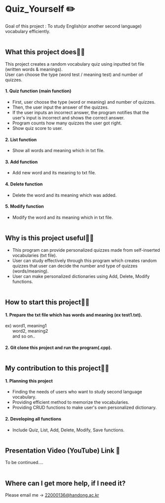 # Quiz_Yourself ✏️
Goal of this project : To study English(or another second language) vocabulary efficiently.</br></br>
 
## What this project does✋🏻
This project creates a random vocabulary quiz using inputted txt file (written words & meanings). </br>
User can choose the type (word test / meaning test) and number of quizzes. </br>
 
#### 1. Quiz function (main function)
- First, user choose the type (word or meaning) and number of quizzes.
- Then, the user input the answer of the quizzes.
- If the user inputs an incorrect answer, the program notifies that the user's input is incorrect and shows the correct answer.
- Program counts how many quizzes the user got right. 
- Show quiz score to user.
#### 2. List function
- Show all words and meaning which in txt file.
#### 3. Add function
- Add new word and its meaning to txt file.
#### 4. Delete function
- Delete the word and its meaning which was added.
#### 5. Modify function
- Modify the word and its meaning which in txt file. </br></br>
 
## Why is this project useful✋🏻
- This program can provide personalized quizzes made from self-inserted vocabularies (txt file).
- User can study effectively through this program which creates random quizzes that user can decide the number and type of quizzes (words/meaning).
- User can make personalized dictionaries using Add, Delete, Modify functions. <br/></br>

## How to start this project✋🏻
#### 1. Prepare the txt file which has words and meaning (ex test1.txt). 
 ex) word1, meaning1 <br/>
 &nbsp;&nbsp;&nbsp;&nbsp;&nbsp; word2, meaning2 <br/>
 &nbsp;&nbsp;&nbsp;&nbsp;&nbsp; and so on..  <br/>
 
#### 2. Git clone this project and run the program(.cpp).</br></br>

## My contribution to this project✋🏻
#### 1. Planning this project </br>
  - Finding the needs of users who want to study second language vocabulary. </br>
  - Providing efficient method to memorize the vocabularies. </br>
  - Providing CRUD functions to make user's own personalized dictionary.
#### 2. Developing all functions </br>
  - Include Quiz, List, Add, Delete, Modify, Save functions. </br></br>

## Presentation Video (YouTube) Link 🎥
To be continued....
</br></br>
## Where can I get more help, if I need it?
Please email me -> <a>22000136@handong.ac.kr</a>
